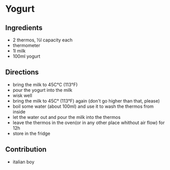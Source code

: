 # Yogurt

## Ingredients

- 2 thermos, ½l capacity each
- thermometer
- 1l milk
- 100ml yogurt

## Directions

- bring the milk to 45C°C (113°F)
- pour the yogurt into the milk
- wisk well
- bring the milk to 45C° (113°F) again (don't go higher than that, please)
- boil some water (about 100ml) and use it to wash the thermos from inside
- let the water out and pour the milk into the thermos
- leave the thermos in the oven(or in any other place whithout air flow) for 12h
- store in the fridge

## Contribution

- italian boy
